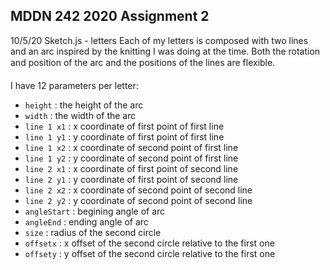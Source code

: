 ## MDDN 242 2020 Assignment 2

10/5/20
Sketch.js - letters
Each of my letters is composed with two lines and an arc inspired by the knitting I was doing at the time. 
Both the rotation and position of the arc and the positions of the lines are flexible. 

I have 12 parameters per letter:
  * `height` : the height of the arc 
  * `width` : the width of the arc
  * `line 1 x1` : x coordinate of first point of first line
  * `line 1 y1` : y coordinate of first point of first line
  * `line 1 x2` : x coordinate of second point of first line
  * `line 1 y2` : y coordinate of second point of first line
  * `line 2 x1` : x coordinate of first point of second line
  * `line 2 y1` : y coordinate of first point of second line
  * `line 2 x2` : x coordinate of second point of second line
  * `line 2 y2` : y coordinate of second point of second line
  * `angleStart` : begining angle of arc
  * `angleEnd` : ending angle of arc
  * `size` : radius of the second circle
  * `offsetx` : x offset of the second circle relative to the first one
  * `offsety` : y offset of the second circle relative to the first one

